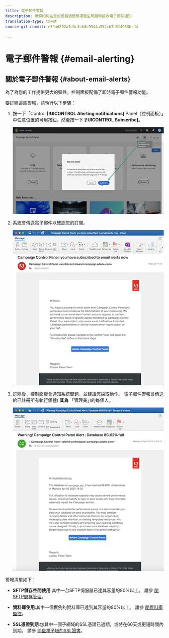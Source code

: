 ```yaml
---
title: 電子郵件警報
description: 瞭解如何在您的促銷活動例項發生問題時接收電子郵件通知
translation-type: tm+mt
source-git-commit: e79ad202a1d3c3eb8c9944a352cb7d614953bcd4

---
```



# 電子郵件警報 {#email-alerting}

## 關於電子郵件警報 {#about-email-alerts}

為了為您的工作提供更大的彈性，控制面板配備了即時電子郵件警報功能。

要訂閱這些警報，請執行以下步驟：

1. 按一下「Control **[!UICONTROL Alerting notifications]** Panel（控制面板）」中任意位置的可用按鈕，然後按一下 **[!UICONTROL Subscribe]**。

   ![](assets/subscribing.png)

1. 系統會傳送電子郵件以確認您的訂閱。

   ![](assets/email_subscription.png)

1. 訂閱後，控制面板會通知系統問題，並建議您採取動作。 電子郵件警報會傳送給已註冊所有執行個體( **其為** 「管理員」)的每個人。

   ![](assets/alert_sample.png)


警報清單如下：

* **SFTP儲存空間使用**:其中一台SFTP伺服器已達其容量的80%以上。 請參 [閱SFTP儲存管理](../../sftp/using/sftp-storage-management.md)。

* **資料庫使用**:其中一個實例的資料庫已達到其容量的80%以上。 請參 [閱資料庫監控](../../performance-monitoring/using/database-monitoring.md)。

* **SSL憑證到期**:您其中一個子網域的SSL憑證已過期，或將在60天或更短時間內到期。 請參 [閱監視子域的SSL證書](../../subdomains-certificates/using/monitoring-ssl-certificates.md)。

